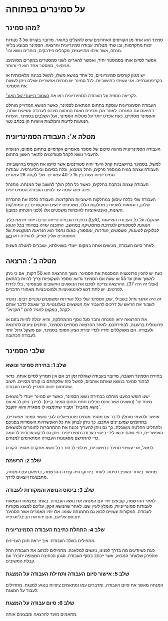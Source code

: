 # על סמינרים בפתוחה

## מהו סמינר?
סמינר הוא אחד מן הקורסים האחרונים שיש להשלים בתואר. מדובר בקורס של 3 נקודות זכות מתקדמות, ובו שתי מטלות: עבודה סמינריונית והרצאה. הסמינר מבוצע בליווי מנחה, אשר איתו מתייעצים, מקבלים פידבקים, בוחרים נושא וכו׳.

אפשר לסיים אותו בסמסטר יחיד, ואפשר להאריכו לשני סמסטרים במקרים מסוימים. מניסיוני, סמסטר אחד הוא די והותר.

יש מגוון קורסים סמינריוניים, כל אחד בנושא משלו, למשל בבינה מלאכותית או בקריפטוגרפיה. אני עשיתי בחישוביות. לכל סמינר יש מנחים אפשריים אצלם ניתן לעשות את הסמינר.

לקריאה נוספת על העבודה הסמינריונית ראו את [העמוד הייעודי של האונ׳](https://academic.openu.ac.il/cs/computer/pages/seminars.aspx).

העבודה הסימנריונית עוסקת בתחום המתאים לסמינר, כאשר הנושא המדוייק מוחלט בתיאום עם המנחה. 
לאחר מכן מכינים מצגת המהווה סיכום לעבודה ומציגים אותה, והסמינר מסתיים. כעת אפרט יותר על מטלות הסמינר, ועל השלבים בסמינר.
הערות הנוגעות לדעות והמלצות אישיות הן ב*כתב נטוי*.

## מטלה א׳: העבודה הסמינריונית
העבודה הסמינריונית מהווה סיכום של מספר מאמרים אקדמיים בתחום מסוים, הנועדה להעביר נושא לקהל סטודנטים לתואר ראשון בתחום.

למשל, בסמינר בחישוביות קהל היעד יהיה סטודנטים אשר סיימו את הקורס בחישוביות.
העבודה עצמה בנויה ממספר פרקים, החל ממבוא, וכלה בסיכום וביבליוגרפיה.
עבודות סמינריוניות נעות בין 15 ל-40 עמודים. שלי לקחה 28 עמודים.

העבודה עצמה נכתבת בחלקים, כאשר כל חלק הולך למשוב של המנחה. מתנהל פינג-פונג שכזה עד לסיום העבודה הסמינריונית.

העבודה שלי כללה עיסוק במחלקות חישוביות מתקדמות. העבודה כללה את ההגדרה שלהן, דוגמאות לשפות במחלקות הללו, משפטים ידועים המקשרים בין המחלקות השונות, ואינטואיציות להוכחות משפטים אלו (לפני הוכחתן כמובן).

*כתיבת העבודה הייתה הרבה יותר זורמת בליך (LyX), שהקלה על כל העבודה המייגעת הנוגעת למספורים ולכתיבת מתמטיקה במחשב. התוכנה עזרה במיוחד בכל הנוגע לבלוקים לטענות, משפטים, הגדרות, ומספורן. בונוס נחמד הוא הנראות המקצועית של המסמכים שליך מפיק. להורדה ראו [כאן](https://huji-il.libguides.com/mathematics/lyx).*

לאחר סיום העבודה, מגישים אותה במקום ייעודי בשאילתא, ועוברים למטלה השניה.

## מטלה ב׳: הרצאה
כעת יש להכין פרזנטציה המסכמת את הסמינר. משך ההרצאה הוא 50 דקות, אם כי ניתן למשוך אותן עד 55 או שעה אם הסמינר גדוש.
מספר השקופיות צריך להיות בהתאם (אצלי זה היה 37).
ההרצאה צריכה לסכם את הנושאים החשובים שבסמינר, בלי לרדת לפרטים. יש לתת דגש לאינטואיציות ולמוטיבציות מאחורי הדברים.

*זה היה אתגר גדול בשבילי, שכן הסמינר שלי כלל הגדרות ומשפטים טכניים רבים. נהנתי לשבור את הראש על דרכים להעביר את הנושאים באלגנטיות כך שאוכל לדבר אותם לקהל, במקום להגיד להם ״תקראו״.*

את ההרצאה יראו המנחה וחבר סגל נוסף מהמחלקה, והיא יכולה להיות בזום או פרונטלית ברעננה, לבחירתכם.
לאחר ההרצאה מסתיים הסמינר, וניתנים ציונים להרצאה ולעבודה. הם משוקללים יחדיו לכדי יצירת הציון הסופי בסמינר, עם משקל גדול יותר לעבודה הכתובה.


## שלבי הסמינר


### שלב 1: בחירת סמינר ונושא
בחירת הסמינר חשובה, מדובר בעבודה שגוזלת זמן רב אם אין תמריץ לסיים אותה.
כדאי לבחור סמינר בנושא שאתם אוהבים, למשל כזה שלקחתם בו קורס מסויים. חשוב שהתחום יהווה תמריץ לסיום העבודה.

ישנו חופש כמעט מוחלט בבחירת נושא הסמינר, כאשר יש סמינר ייעודי ל׳נושאים מיוחדים׳ (נושאים אשר אינם נופלים תחת תחום סמינר קיים).
לפיכך ניתן לבוא עם ׳נושא מהבית׳ וסביר שתימצא לו מסגרת והוא יתקבל.

אפשר ולטעמי מומלץ לדבר עם מספר מנחים פוטנציאלים לגבי נושאי סמינר אפשריים, בתחומים שמעניינים אתכם. כך ניתן לבחון את כל האפשרויות העומדות בפניכם ולהחליט החלטה מושכלת. 
כך גם ניתן להעריך נכונה את ההתחברות לחומרים ולנושאים האפשריים, כפי שהם יבואו לידי ביטוי בעבודה סמינריונית.
ניתן גם לבקש עבודות לדוגמה כדי להתרשם מסגנונות העבודה המתאימים למנחים.

למשל, אני עשיתי סמינר בחישוביות, ויכלתי לבחור בכל נושא מתקדם מספר הקורס.

### שלב 2: הרשמה
מתואר באתר האוניברסיטה. לאחר ביורוקרטיה קצרה ההרשמה, בתיאום עם המנחה, מתבצעת ויוצאים לדרך.

### שלב 3: ביסוס הנושא והמקורות לעבודה
לאחר ההרשמה, קובעים יחד עם המנחה את נושא העבודה. באתר נמצאות דוגמאות לעבודות סמינריוניות, מומלץ לעיין שם.
לאחר שהנושא זוקק, עליכם למצוא מקורות לעבודה. המקורות עשויים לבוא גם מהמנחה עצמו.
אלו יהיו מאמרים אשר הסמינר יתבסס עליהם, והם יהוו את הביבליוגרפיה.

### שלב 4: התחלת כתיבת העבודה הסמינריונית
מתחילים בשלב העבודה: איך ייראה תוכן העניינים.

כעת כשיודעים מה בדרך לפנינו, ניגשים למלאכה. מתחילים לכתוב את העבודה החל מהפרק שלאחר המבוא, אשר ייכתב בסוף העבודה.
סגנון הכתיבה המצופה יתברר עם קבלת המשובים.

### שלב 5: אישור סיום העבודה ותחילת העבודה על המצגת
המנחה מאשר את סיום העבודה, ומדברים עמו ומתאמים ציפיות בנוגע למצגת.
מתחילים לעבוד על המצגת.

### שלב 6: סיום עבודה על המצגת
מתאמים מועד להרצאה ומבצעים אותה.
